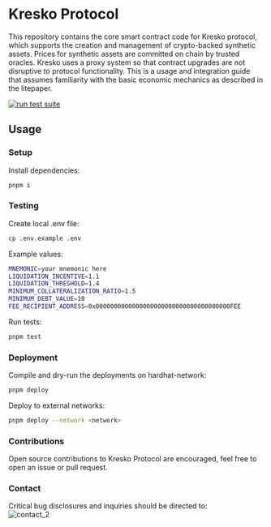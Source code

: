 # Kresko Protocol

This repository contains the core smart contract code for Kresko protocol, which supports the creation and management of crypto-backed synthetic assets. Prices for synthetic assets are committed on chain by trusted oracles. Kresko uses a proxy system so that contract upgrades are not disruptive to protocol functionality. This is a usage and integration guide that assumes familiarity with the basic economic mechanics as described in the litepaper.

[![run test suite](https://github.com/kreskohq/kresko-protocol/actions/workflows/run-test-suite.yml/badge.svg)](https://github.com/kreskohq/kresko-protocol/actions/workflows/run-test-suite.yml)

## Usage

### Setup

Install dependencies:

```sh
pnpm i
```

### Testing

Create local .env file:

```sh
cp .env.example .env
```

Example values:

```sh
MNEMONIC=your mnemonic here
LIQUIDATION_INCENTIVE=1.1
LIQUIDATION_THRESHOLD=1.4
MINIMUM_COLLATERALIZATION_RATIO=1.5
MINIMUM_DEBT_VALUE=10
FEE_RECIPIENT_ADDRESS=0x0000000000000000000000000000000000000FEE

```

Run tests: 

```sh
pnpm test
```

### Deployment

Compile and dry-run the deployments on hardhat-network:
```sh
pnpm deploy
```

Deploy to external networks:
```sh
pnpm deploy --network <network>
```


### Contributions

Open source contributions to Kresko Protocol are encouraged, feel free to open an issue or pull request.

### Contact

Critical bug disclosures and inquiries should be directed to: <br> ![contact_2](https://user-images.githubusercontent.com/15370712/167093578-d6c0acd8-f32c-4ca3-b22e-76c2eef7f0e3.png)
